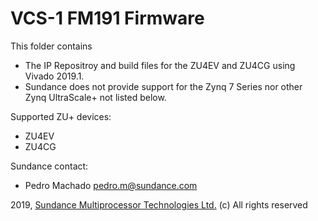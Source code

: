 # VCS-1 FM191 Firmware
This folder contains 
* The IP Repositroy  and build files for the ZU4EV and ZU4CG using Vivado 2019.1.
* Sundance does not provide support for the Zynq 7 Series nor other Zynq UltraScale+ not listed below.

Supported ZU+ devices:
* ZU4EV
* ZU4CG

Sundance contact: 
* Pedro Machado <pedro.m@sundance.com>

2019, [Sundance Multiprocessor Technologies Ltd.](http://www.sundance.technology/) (c) All rights reserved
